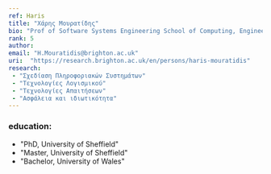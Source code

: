 ```yaml
---
ref: Haris
title: "Χάρης Μουρατίδης"
bio: "Prof of Software Systems Engineering School of Computing, Engineering and Maths"
rank: 5
author: 
email: "H.Mouratidis@brighton.ac.uk"
uri:  "https://research.brighton.ac.uk/en/persons/haris-mouratidis"
research:
 - "Σχεδίαση Πληροφοριακών Συστημάτων"
 - "Τεχνολογίες Λογισμικού"
 - "Τεχνολογίες Απαιτήσεων"
 - "Ασφάλεια και ιδιωτικότητα"
---
```


### education:
  - "PhD, University of Sheffield"
  - "Master, University of Sheffield"
  - "Bachelor, University of Wales"
